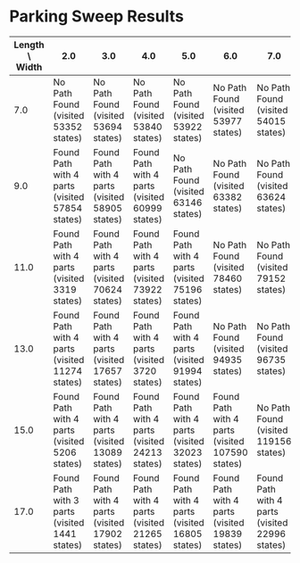 # Parking Sweep Results

| Length \ Width | 2.0 | 3.0 | 4.0 | 5.0 | 6.0 | 7.0 |
|---|---|---|---|---|---|---|
| 7.0 | No Path Found (visited 53352 states) | No Path Found (visited 53694 states) | No Path Found (visited 53840 states) | No Path Found (visited 53922 states) | No Path Found (visited 53977 states) | No Path Found (visited 54015 states) |
| 9.0 | Found Path with 4 parts (visited 57854 states) | Found Path with 4 parts (visited 58905 states) | Found Path with 4 parts (visited 60999 states) | No Path Found (visited 63146 states) | No Path Found (visited 63382 states) | No Path Found (visited 63624 states) |
| 11.0 | Found Path with 4 parts (visited 3319 states) | Found Path with 4 parts (visited 70624 states) | Found Path with 4 parts (visited 73922 states) | Found Path with 4 parts (visited 75196 states) | No Path Found (visited 78460 states) | No Path Found (visited 79152 states) |
| 13.0 | Found Path with 4 parts (visited 11274 states) | Found Path with 4 parts (visited 17657 states) | Found Path with 4 parts (visited 3720 states) | Found Path with 4 parts (visited 91994 states) | No Path Found (visited 94935 states) | No Path Found (visited 96735 states) |
| 15.0 | Found Path with 4 parts (visited 5206 states) | Found Path with 4 parts (visited 13089 states) | Found Path with 4 parts (visited 24213 states) | Found Path with 4 parts (visited 32023 states) | Found Path with 4 parts (visited 107590 states) | No Path Found (visited 119156 states) |
| 17.0 | Found Path with 3 parts (visited 1441 states) | Found Path with 4 parts (visited 17902 states) | Found Path with 4 parts (visited 21265 states) | Found Path with 4 parts (visited 16805 states) | Found Path with 4 parts (visited 19839 states) | Found Path with 4 parts (visited 22996 states) |
